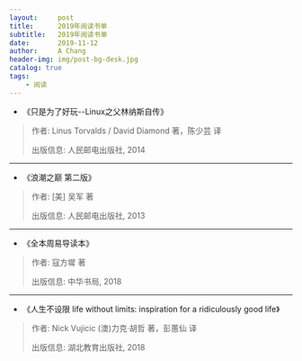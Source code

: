 ```yaml
---
layout:     post
title:      2019年阅读书单
subtitle:   2019年阅读书单
date:       2019-11-12
author:     A Chang
header-img: img/post-bg-desk.jpg
catalog: true
tags:
    - 阅读
---
```



- 《只是为了好玩--Linux之父林纳斯自传》
> 作者: Linus Torvalds / David Diamond 著，陈少芸 译
> 
> 出版信息: 人民邮电出版社, 2014
---
- 《浪潮之巅 第二版》
> 作者:  [美] 吴军 著
>
> 出版信息: 人民邮电出版社, 2013
---
- 《全本周易导读本》
> 作者: 寇方墀 著 
>
> 出版信息: 中华书局, 2018
---
- 《人生不设限 life without limits: inspiration for a ridiculously good life》
> 作者: Nick Vujicic (澳)力克·胡哲 著，彭蕙仙 译
>
> 出版信息: 湖北教育出版社, 2018